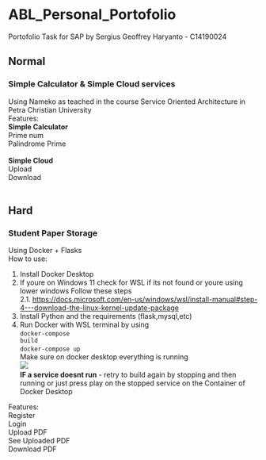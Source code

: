 # ABL_Personal_Portofolio </br>
Portofolio Task for SAP by Sergius Geoffrey Haryanto - C14190024 </br>

## Normal </br>
### Simple Calculator & Simple Cloud services </br>
Using Nameko as teached in the course Service Oriented Architecture in Petra Christian University </br>
Features: </br>
**Simple Calculator** </br>
Prime num </br>
Palindrome Prime </br>
</br>
**Simple Cloud** </br>
Upload </br> 
Download </br>
</br>
## Hard </br>
### Student Paper Storage  </br>
Using Docker + Flasks </br>
How to use: </br>
1. Install Docker Desktop </br>
2. If youre on Windows 11 check for WSL if its not found or youre using lower windows Follow these steps </br>
2.1. https://docs.microsoft.com/en-us/windows/wsl/install-manual#step-4---download-the-linux-kernel-update-package </br>
3. Install Python and the requirements (flask,mysql,etc) </br>
4. Run Docker with WSL terminal by using </br> 
   <code>docker-compose build</code> </br>
   <code>docker-compose up</code> </br>
   Make sure on docker desktop everything is running </br>
   <img src="https://user-images.githubusercontent.com/73834938/175778859-9a1accd8-e56a-44d0-9770-22a200e2e76c.png)"/>
   </br>
   **IF a service doesnt run**  - retry to build again by stopping and then running or just press play on the stopped service on the Container of Docker Desktop </br>
 <a/>
Features: </br>
Register </br>
Login </br>
Upload PDF </br>
See Uploaded PDF </br>
Download PDF </br>
